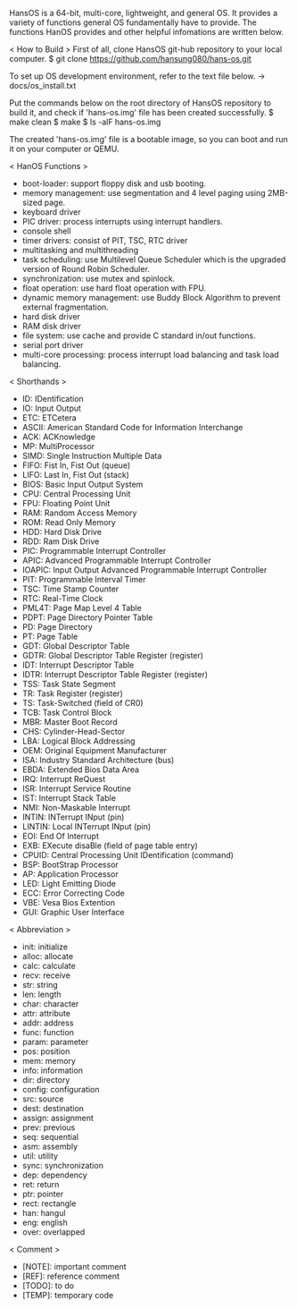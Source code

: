 HansOS is a 64-bit, multi-core, lightweight, and general OS.
It provides a variety of functions general OS fundamentally have to provide.
The functions HanOS provides and other helpful infomations are written below.

< How to Build >
First of all, clone HansOS git-hub repository to your local computer.
$ git clone https://github.com/hansung080/hans-os.git

To set up OS development environment, refer to the text file below.
-> docs/os_install.txt

Put the commands below on the root directory of HansOS repository to build it,
and check if 'hans-os.img' file has been created successfully.
$ make clean
$ make
$ ls -alF hans-os.img

The created 'hans-os.img' file is a bootable image, so you can boot and run it
on your computer or QEMU.

< HanOS Functions >
- boot-loader: support floppy disk and usb booting.
- memory management: use segmentation and 4 level paging using 2MB-sized page.
- keyboard driver
- PIC driver: process interrupts using interrupt handlers.
- console shell
- timer drivers: consist of PIT, TSC, RTC driver
- multitasking and multithreading
- task scheduling: use Multilevel Queue Scheduler which is the upgraded version of Round Robin Scheduler.
- synchronization: use mutex and spinlock.
- float operation: use hard float operation with FPU.
- dynamic memory management: use Buddy Block Algorithm to prevent external fragmentation.
- hard disk driver
- RAM disk driver
- file system: use cache and provide C standard in/out functions.
- serial port driver
- multi-core processing: process interrupt load balancing and task load balancing.

< Shorthands >
- ID: IDentification
- IO: Input Output
- ETC: ETCetera
- ASCII: American Standard Code for Information Interchange
- ACK: ACKnowledge
- MP: MultiProcessor
- SIMD: Single Instruction Multiple Data
- FIFO: Fist In, Fist Out (queue)
- LIFO: Last In, Fist Out (stack)
- BIOS: Basic Input Output System
- CPU: Central Processing Unit
- FPU: Floating Point Unit
- RAM: Random Access Memory
- ROM: Read Only Memory
- HDD: Hard Disk Drive
- RDD: Ram Disk Drive
- PIC: Programmable Interrupt Controller
- APIC: Advanced Programmable Interrupt Controller
- IOAPIC: Input Output Advanced Programmable Interrupt Controller
- PIT: Programmable Interval Timer
- TSC: Time Stamp Counter
- RTC: Real-Time Clock
- PML4T: Page Map Level 4 Table
- PDPT: Page Directory Pointer Table
- PD: Page Directory
- PT: Page Table
- GDT: Global Descriptor Table
- GDTR: Global Descriptor Table Register (register)
- IDT: Interrupt Descriptor Table
- IDTR: Interrupt Descriptor Table Register (register)
- TSS: Task State Segment
- TR: Task Register (register)
- TS: Task-Switched (field of CR0)
- TCB: Task Control Block
- MBR: Master Boot Record
- CHS: Cylinder-Head-Sector
- LBA: Logical Block Addressing
- OEM: Original Equipment Manufacturer
- ISA: Industry Standard Architecture (bus)
- EBDA: Extended Bios Data Area
- IRQ: Interrupt ReQuest
- ISR: Interrupt Service Routine
- IST: Interrupt Stack Table
- NMI: Non-Maskable Interrupt
- INTIN: INTerrupt INput (pin)
- LINTIN: Local INTerrupt INput (pin)
- EOI: End Of Interrupt
- EXB: EXecute disaBle (field of page table entry)
- CPUID: Central Processing Unit IDentification (command)
- BSP: BootStrap Processor
- AP: Application Processor
- LED: Light Emitting Diode
- ECC: Error Correcting Code
- VBE: Vesa Bios Extention
- GUI: Graphic User Interface

< Abbreviation >
- init: initialize
- alloc: allocate
- calc: calculate
- recv: receive
- str: string
- len: length
- char: character
- attr: attribute
- addr: address
- func: function
- param: parameter
- pos: position
- mem: memory
- info: information
- dir: directory
- config: configuration
- src: source
- dest: destination
- assign: assignment
- prev: previous
- seq: sequential
- asm: assembly
- util: utility
- sync: synchronization
- dep: dependency
- ret: return
- ptr: pointer
- rect: rectangle
- han: hangul
- eng: english
- over: overlapped

< Comment >
- [NOTE]: important comment
- [REF]: reference comment
- [TODO]: to do
- [TEMP]: temporary code
